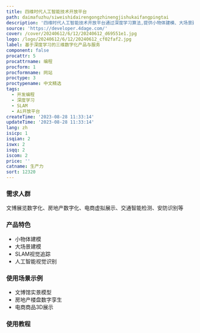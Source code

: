 ```yaml
---
title: 四维时代人工智能技术开放平台
path: daimafuzhu/siweishidairengongzhinengjishukaifangpingtai
description: '四维时代人工智能技术开放平台通过深度学习算法,提供小物体建模、大场景建模、SLAM视觉追踪、人工智能视觉识别等数字化服务,实现数字世界与实体世界的高效连接。'
source: 'https://developer.4dage.com/'
cover: /cover/20240612/6/12/20240612_d69551e1.jpg
logo: /logo/20240612/6/12/20240612_cf02faf2.jpg
label: 基于深度学习的三维数字化产品与服务
component: false
procattr: 5
procattrname: 编程
procform: 1
procformname: 网站
proctype: 3
proctypename: 中文精选
tags:
  - 开发编程
  - 深度学习
  - SLAM
  - Ai开放平台
createTime: '2023-08-28 11:33:14'
updateTime: '2023-08-28 11:33:14'
lang: zh
isicp: 1
isqian: 2
iswx: 2
isqq: 2
iscom: 2
price: ''
catname: 生产力
sort: 12320
---
```




### 需求人群
文博展览数字化、房地产数字化、电商虚拟展示、交通智能检测、安防识别等

### 产品特色
- 小物体建模
- 大场景建模
- SLAM视觉追踪
- 人工智能视觉识别

### 使用场景示例
- 文博馆实景模型
- 房地产楼盘数字孪生
- 电商商品3D展示

### 使用教程


  
